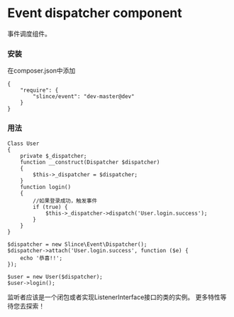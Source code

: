 # Event dispatcher component

事件调度组件。

### 安装

在composer.json中添加

    {
        "require": {
            "slince/event": "dev-master@dev"
        }
    }

### 用法

    Class User
    {
        private $_dispatcher;
        function __construct(Dispatcher $dispatcher)
        {
            $this->_dispatcher = $dispatcher;
        }
        function login()
        {
            //如果登录成功，触发事件
            if (true) {
                $this->_dispatcher->dispatch('User.login.success');
            }
        }
    }

    $dispatcher = new Slince\Event\Dispatcher();
    $dispatcher->attach('User.login.success', function ($e) {
        echo '恭喜!!';
    });

    $user = new User($dispatcher);
    $user->login();

监听者应该是一个闭包或者实现ListenerInterface接口的类的实例。
更多特性等待您去探索！
